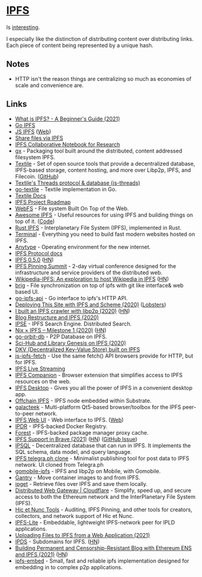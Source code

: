 # [IPFS](https://ipfs.io)

Is [interesting](https://blog.neocities.org/blog/2015/09/08/its-time-for-the-distributed-web.html).

I especially like the distinction of distributing content over distributing links. Each piece of content being represented by a unique hash.

## Notes

- HTTP isn't the reason things are centralizing so much as economies of scale and convenience are.

## Links

- [What is IPFS? - A Beginner's Guide (2021)](https://hackernoon.com/a-beginners-guide-to-ipfs-20673fedd3f)
- [Go IPFS](https://github.com/ipfs/go-ipfs)
- [JS IPFS](https://github.com/ipfs/js-ipfs) ([Web](https://js.ipfs.io/))
- [Share files via IPFS](https://github.com/ipfs-shipyard/ipfs-share-files)
- [IPFS Collaborative Notebook for Research](https://github.com/ipfs/notes)
- [gx](https://github.com/whyrusleeping/gx) - Packaging tool built around the distributed, content addressed filesystem IPFS.
- [Textile](https://textile.io/) - Set of open source tools that provide a decentralized database, IPFS-based storage, content hosting, and more over Libp2p, IPFS, and Filecoin. ([GitHub](https://github.com/textileio))
- [Textile's Threads protocol & database (js-threads)](https://github.com/textileio/js-threads)
- [go-textile](https://github.com/textileio/go-textile) - Textile implementation in Go.
- [Textile Docs](https://docs.textile.io/)
- [IPFS Project Roadmap](https://github.com/ipfs/roadmap)
- [WebFS](https://github.com/brendoncarroll/webfs) - File system Built On Top of the Web.
- [Awesome IPFS](https://awesome.ipfs.io/) - Useful resources for using IPFS and building things on top of it. ([Code](https://github.com/ipfs/awesome-ipfs))
- [Rust IPFS](https://github.com/ipfs-rust/rust-ipfs) - Interplanetary File System (IPFS), implemented in Rust.
- [Terminal](https://terminal.co/) - Everything you need to build fast modern websites hosted on IPFS.
- [Anytype](https://anytype.io/) - Operating environment for the new internet.
- [IPFS Protocol docs](https://github.com/ipfs/ipfs)
- [IPFS 0.5.0](https://blog.ipfs.io/2020-04-28-go-ipfs-0-5-0/) ([HN](https://news.ycombinator.com/item?id=23010245))
- [IPFS Pinning Summit](https://ipfspinningsummit.com/) - 2-day virtual conference designed for the infrastructure and service providers of the distributed web.
- [Wikipedia-IPFS: An exploration to host Wikipedia in IPFS](https://github.com/santhoshtr/wikipedia-ipfs) ([HN](https://news.ycombinator.com/item?id=23127829))
- [brig](https://github.com/sahib/brig) - File synchronization on top of ipfs with git like interface& web based UI.
- [go-ipfs-api](https://github.com/ipfs/go-ipfs-api) - Go interface to ipfs's HTTP API.
- [Deploying This Site with IPFS and Scheme (2020)](https://elais.codes/deploying-this-site-with-ipfs-and-scheme.html) ([Lobsters](https://lobste.rs/s/fitmtb/deploying_this_site_with_ipfs_scheme))
- [I built an IPFS crawler with libp2p (2020)](https://adlrocha.substack.com/p/adlrocha-how-i-built-an-ipfs-crawler) ([HN](https://news.ycombinator.com/item?id=23515997))
- [Blog Restructure and IPFS (2020)](https://deedlefake.com/blog-restructure-and-ipfs.html)
- [IPSE](https://www.ipse.io/) - IPFS Search Engine. Distributed Search.
- [Nix × IPFS – Milestone 1 (2020)](https://blog.ipfs.io/2020-09-08-nix-ipfs-milestone-1/) ([HN](https://news.ycombinator.com/item?id=24621276))
- [go-orbit-db](https://github.com/berty/go-orbit-db) - P2P Database on IPFS.
- [Sci-Hub and Library Genesis on IPFS (2020)](https://www.reddit.com/r/DataHoarder/comments/jb1hkn/p2p_free_library_help_build_humanitys_free/)
- [DKV (Decentralized Key-Value Store) built on IPFS](https://github.com/mikeal/dkv)
- [js-ipfs-fetch](https://github.com/RangerMauve/js-ipfs-fetch) - Use the same fetch() API browsers provide for HTTP, but for IPFS.
- [IPFS Live Streaming](https://github.com/tomeshnet/ipfs-live-streaming)
- [IPFS Companion](https://github.com/ipfs-shipyard/ipfs-companion) - Browser extension that simplifies access to IPFS resources on the web.
- [IPFS Desktop](https://github.com/ipfs-shipyard/ipfs-desktop) - Gives you all the power of IPFS in a convenient desktop app.
- [Offchain IPFS](https://rs-ipfs.github.io/offchain-ipfs-manual/) - IPFS node embedded within Substrate.
- [galacteek](https://galacteek.github.io/) - Multi-platform Qt5-based browser/toolbox for the IPFS peer-to-peer network.
- [IPFS Web UI](https://github.com/ipfs-shipyard/ipfs-webui) - Web interface to IPFS. ([Web](https://webui.ipfs.io/))
- [IPDR](https://github.com/miguelmota/ipdr) - IPFS-backed Docker Registry.
- [Forest](https://github.com/forestpm/forest) - IPFS-backed package manager proxy cache.
- [IPFS Support in Brave (2021)](https://brave.com/ipfs-support/) ([HN](https://news.ycombinator.com/item?id=25836886)) ([GitHub Issue](https://github.com/brave/brave-browser/issues/10220))
- [IPSQL](https://github.com/mikeal/IPSQL) - Decentralized database that can run in IPFS. It implements the SQL schema, data model, and query language.
- [IPFS telegra.ph clone](https://github.com/alexstep/ipfs-telegra.ph) - Minimalist publishing tool for post data to IPFS network. UI cloned from Telegra.ph
- [gomobile-ipfs](https://github.com/ipfs-shipyard/gomobile-ipfs) - IPFS and libp2p on Mobile, with Gomobile.
- [Gantry](https://github.com/gregdhill/ipfs-oci) - Move container images to and from IPFS.
- [ipget](https://github.com/ipfs/ipget) - Retrieve files over IPFS and save them locally.
- [Distributed Web Gateway | Cloudflare](https://www.cloudflare.com/distributed-web-gateway/) - Simplify, speed up, and secure access to both the Ethereum network and the InterPlanetary File System (IPFS).
- [Hic et Nunc Tools](https://github.com/atomantic/hicetnunc_tools) - Auditing, IPFS Pinning, and other tools for creators, collectors, and network support of Hic et Nunc.
- [IPFS-Lite](https://github.com/hsanjuan/ipfs-lite) - Embeddable, lightweight IPFS-network peer for IPLD applications.
- [Uploading Files to IPFS from a Web Application (2021)](https://dev.to/dabit3/uploading-files-to-ipfs-from-a-web-application-50a)
- [IPDS](https://ipds.io/) - Subdomains for IPFS. ([HN](https://news.ycombinator.com/item?id=27660253))
- [Building Permanent and Censorship-Resistant Blog with Ethereum ENS and IPFS (2021)](https://pawelurbanek.com/ipfs-ethereum-blog) ([HN](https://news.ycombinator.com/item?id=27673223))
- [ipfs-embed](https://github.com/ipfs-rust/ipfs-embed) - Small, fast and reliable ipfs implementation designed for embedding in to complex p2p applications.
